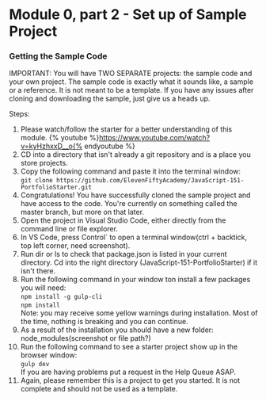# Module 0, part 2 - Set up of Sample Project

### Getting the Sample Code
IMPORTANT:
You will have TWO SEPARATE projects: the sample code and your own project. The sample code
is exactly what it sounds like, a sample or a reference.  It is not meant to be a template.
If you have any issues after cloning and downloading the sample, just give us a heads up.

Steps:
1. Please watch/follow the starter for a better understanding of this module. {% youtube %}https://www.youtube.com/watch?v=kyHzhxxD__o{% endyoutube %}
2. CD into a directory that isn't already a git repository and is a place you store projects.
3. Copy the following command and paste it into the terminal window:
   <br>
   `git clone https://github.com/ElevenFiftyAcademy/JavaScript-151-PortfolioStarter.git`
4. Congratulations! You have successfully cloned the sample project and have access to the code.
   You're currently on something called the master branch, but more on that later.
5. Open the project in Visual Studio Code, either directly from the command line or file explorer.
6. In VS Code, press Control` to open a terminal window(ctrl + backtick, top left corner, need screenshot).
7. Run dir or ls to check that package.json is listed in your current directory. Cd into the right directory
   (JavaScript-151-PortfolioStarter) if it isn't there.
8. Run the following command in your window ton install a few packages you will need:
   <br>
   `npm install -g gulp-cli`
   <br>
   `npm install`
   <br>
   Note: you may receive some yellow warnings during installation.  Most of the time, nothing is breaking and
   you can continue.
9. As a result of the installation you should have a new folder: node_modules(screenshot or file path?)
10. Run the following command to see a starter project show up in the browser window:
    <br>
    `gulp dev`
    <br>
    If you are having problems put a request in the Help Queue ASAP.
11. Again, please remember this is a project to get you started.  It is not complete and should not be used as
    a template.
       
       

       